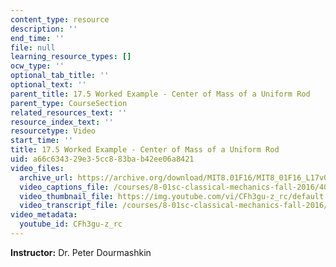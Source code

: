 ```yaml
---
content_type: resource
description: ''
end_time: ''
file: null
learning_resource_types: []
ocw_type: ''
optional_tab_title: ''
optional_text: ''
parent_title: 17.5 Worked Example - Center of Mass of a Uniform Rod
parent_type: CourseSection
related_resources_text: ''
resource_index_text: ''
resourcetype: Video
start_time: ''
title: 17.5 Worked Example - Center of Mass of a Uniform Rod
uid: a66c6343-29e3-5cc8-83ba-b42ee06a8421
video_files:
  archive_url: https://archive.org/download/MIT8.01F16/MIT8_01F16_L17v04_360p.mp4
  video_captions_file: /courses/8-01sc-classical-mechanics-fall-2016/40bade7dd606517f858d9a4c2fba5045_CFh3gu-z_rc.vtt
  video_thumbnail_file: https://img.youtube.com/vi/CFh3gu-z_rc/default.jpg
  video_transcript_file: /courses/8-01sc-classical-mechanics-fall-2016/d5bcd1bdbc52de6079c2cd85c8e19ad4_CFh3gu-z_rc.pdf
video_metadata:
  youtube_id: CFh3gu-z_rc
---
```


**Instructor:** Dr. Peter Dourmashkin



